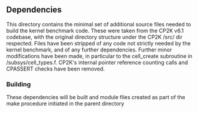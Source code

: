 ## Dependencies

This directory contains the minimal set of additional source files needed to build the kernel benchmark code. These were taken from the CP2K v6.1 codebase, with the original directory structure under the CP2K /src/ dir respected. Files have been stripped of any code not strictly needed by the kernel benchmark, and of any further dependencies. Further minor modifications have been made, in particular to the cell_create subroutine in /subsys/cell_types.f. CP2K's internal pointer reference counting calls and CPASSERT checks have been removed.

### Building

These dependencies will be built and module files created as part of the make procedure initiated in the parent directory 

